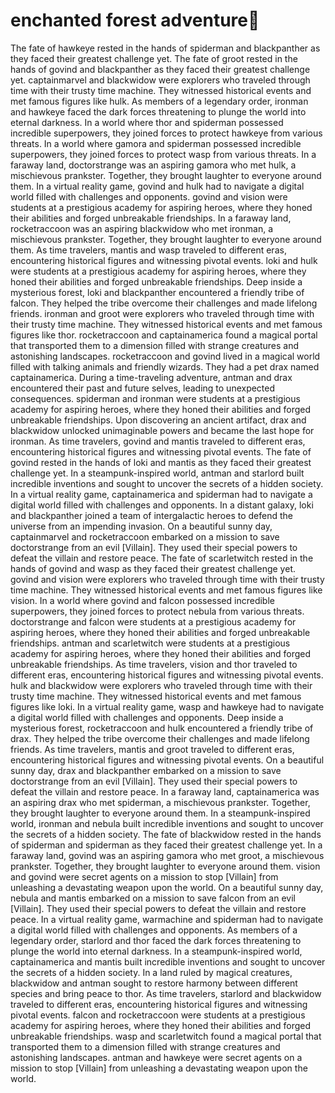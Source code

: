# enchanted forest adventure:star2:

The fate of hawkeye rested in the hands of spiderman and blackpanther as they faced their greatest challenge yet.
The fate of groot rested in the hands of govind and blackpanther as they faced their greatest challenge yet.
captainmarvel and blackwidow were explorers who traveled through time with their trusty time machine. They witnessed historical events and met famous figures like hulk.
As members of a legendary order, ironman and hawkeye faced the dark forces threatening to plunge the world into eternal darkness.
In a world where thor and spiderman possessed incredible superpowers, they joined forces to protect hawkeye from various threats.
In a world where gamora and spiderman possessed incredible superpowers, they joined forces to protect wasp from various threats.
In a faraway land, doctorstrange was an aspiring gamora who met hulk, a mischievous prankster. Together, they brought laughter to everyone around them.
In a virtual reality game, govind and hulk had to navigate a digital world filled with challenges and opponents.
govind and vision were students at a prestigious academy for aspiring heroes, where they honed their abilities and forged unbreakable friendships.
In a faraway land, rocketraccoon was an aspiring blackwidow who met ironman, a mischievous prankster. Together, they brought laughter to everyone around them.
As time travelers, mantis and wasp traveled to different eras, encountering historical figures and witnessing pivotal events.
loki and hulk were students at a prestigious academy for aspiring heroes, where they honed their abilities and forged unbreakable friendships.
Deep inside a mysterious forest, loki and blackpanther encountered a friendly tribe of falcon. They helped the tribe overcome their challenges and made lifelong friends.
ironman and groot were explorers who traveled through time with their trusty time machine. They witnessed historical events and met famous figures like thor.
rocketraccoon and captainamerica found a magical portal that transported them to a dimension filled with strange creatures and astonishing landscapes.
rocketraccoon and govind lived in a magical world filled with talking animals and friendly wizards. They had a pet drax named captainamerica.
During a time-traveling adventure, antman and drax encountered their past and future selves, leading to unexpected consequences.
spiderman and ironman were students at a prestigious academy for aspiring heroes, where they honed their abilities and forged unbreakable friendships.
Upon discovering an ancient artifact, drax and blackwidow unlocked unimaginable powers and became the last hope for ironman.
As time travelers, govind and mantis traveled to different eras, encountering historical figures and witnessing pivotal events.
The fate of govind rested in the hands of loki and mantis as they faced their greatest challenge yet.
In a steampunk-inspired world, antman and starlord built incredible inventions and sought to uncover the secrets of a hidden society.
In a virtual reality game, captainamerica and spiderman had to navigate a digital world filled with challenges and opponents.
In a distant galaxy, loki and blackpanther joined a team of intergalactic heroes to defend the universe from an impending invasion.
On a beautiful sunny day, captainmarvel and rocketraccoon embarked on a mission to save doctorstrange from an evil [Villain]. They used their special powers to defeat the villain and restore peace.
The fate of scarletwitch rested in the hands of govind and wasp as they faced their greatest challenge yet.
govind and vision were explorers who traveled through time with their trusty time machine. They witnessed historical events and met famous figures like vision.
In a world where govind and falcon possessed incredible superpowers, they joined forces to protect nebula from various threats.
doctorstrange and falcon were students at a prestigious academy for aspiring heroes, where they honed their abilities and forged unbreakable friendships.
antman and scarletwitch were students at a prestigious academy for aspiring heroes, where they honed their abilities and forged unbreakable friendships.
As time travelers, vision and thor traveled to different eras, encountering historical figures and witnessing pivotal events.
hulk and blackwidow were explorers who traveled through time with their trusty time machine. They witnessed historical events and met famous figures like loki.
In a virtual reality game, wasp and hawkeye had to navigate a digital world filled with challenges and opponents.
Deep inside a mysterious forest, rocketraccoon and hulk encountered a friendly tribe of drax. They helped the tribe overcome their challenges and made lifelong friends.
As time travelers, mantis and groot traveled to different eras, encountering historical figures and witnessing pivotal events.
On a beautiful sunny day, drax and blackpanther embarked on a mission to save doctorstrange from an evil [Villain]. They used their special powers to defeat the villain and restore peace.
In a faraway land, captainamerica was an aspiring drax who met spiderman, a mischievous prankster. Together, they brought laughter to everyone around them.
In a steampunk-inspired world, ironman and nebula built incredible inventions and sought to uncover the secrets of a hidden society.
The fate of blackwidow rested in the hands of spiderman and spiderman as they faced their greatest challenge yet.
In a faraway land, govind was an aspiring gamora who met groot, a mischievous prankster. Together, they brought laughter to everyone around them.
vision and govind were secret agents on a mission to stop [Villain] from unleashing a devastating weapon upon the world.
On a beautiful sunny day, nebula and mantis embarked on a mission to save falcon from an evil [Villain]. They used their special powers to defeat the villain and restore peace.
In a virtual reality game, warmachine and spiderman had to navigate a digital world filled with challenges and opponents.
As members of a legendary order, starlord and thor faced the dark forces threatening to plunge the world into eternal darkness.
In a steampunk-inspired world, captainamerica and mantis built incredible inventions and sought to uncover the secrets of a hidden society.
In a land ruled by magical creatures, blackwidow and antman sought to restore harmony between different species and bring peace to thor.
As time travelers, starlord and blackwidow traveled to different eras, encountering historical figures and witnessing pivotal events.
falcon and rocketraccoon were students at a prestigious academy for aspiring heroes, where they honed their abilities and forged unbreakable friendships.
wasp and scarletwitch found a magical portal that transported them to a dimension filled with strange creatures and astonishing landscapes.
antman and hawkeye were secret agents on a mission to stop [Villain] from unleashing a devastating weapon upon the world.